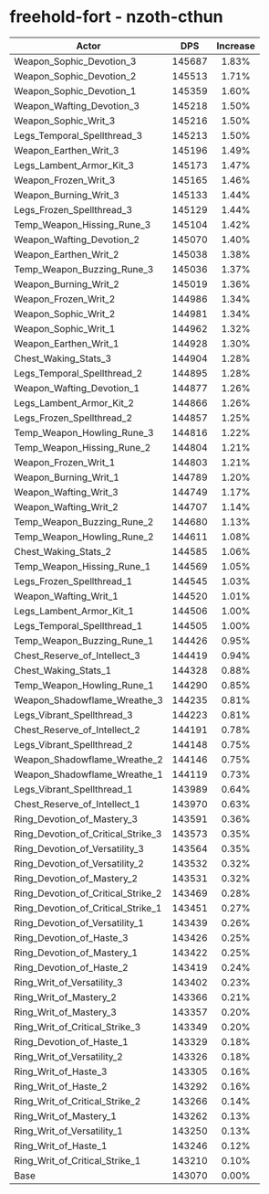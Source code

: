 # freehold-fort - nzoth-cthun
| Actor | DPS | Increase |
|---|:---:|:---:|
|Weapon_Sophic_Devotion_3|145687|1.83%|
|Weapon_Sophic_Devotion_2|145513|1.71%|
|Weapon_Sophic_Devotion_1|145359|1.60%|
|Weapon_Wafting_Devotion_3|145218|1.50%|
|Weapon_Sophic_Writ_3|145216|1.50%|
|Legs_Temporal_Spellthread_3|145213|1.50%|
|Weapon_Earthen_Writ_3|145196|1.49%|
|Legs_Lambent_Armor_Kit_3|145173|1.47%|
|Weapon_Frozen_Writ_3|145165|1.46%|
|Weapon_Burning_Writ_3|145133|1.44%|
|Legs_Frozen_Spellthread_3|145129|1.44%|
|Temp_Weapon_Hissing_Rune_3|145104|1.42%|
|Weapon_Wafting_Devotion_2|145070|1.40%|
|Weapon_Earthen_Writ_2|145038|1.38%|
|Temp_Weapon_Buzzing_Rune_3|145036|1.37%|
|Weapon_Burning_Writ_2|145019|1.36%|
|Weapon_Frozen_Writ_2|144986|1.34%|
|Weapon_Sophic_Writ_2|144981|1.34%|
|Weapon_Sophic_Writ_1|144962|1.32%|
|Weapon_Earthen_Writ_1|144928|1.30%|
|Chest_Waking_Stats_3|144904|1.28%|
|Legs_Temporal_Spellthread_2|144895|1.28%|
|Weapon_Wafting_Devotion_1|144877|1.26%|
|Legs_Lambent_Armor_Kit_2|144866|1.26%|
|Legs_Frozen_Spellthread_2|144857|1.25%|
|Temp_Weapon_Howling_Rune_3|144816|1.22%|
|Temp_Weapon_Hissing_Rune_2|144804|1.21%|
|Weapon_Frozen_Writ_1|144803|1.21%|
|Weapon_Burning_Writ_1|144789|1.20%|
|Weapon_Wafting_Writ_3|144749|1.17%|
|Weapon_Wafting_Writ_2|144707|1.14%|
|Temp_Weapon_Buzzing_Rune_2|144680|1.13%|
|Temp_Weapon_Howling_Rune_2|144611|1.08%|
|Chest_Waking_Stats_2|144585|1.06%|
|Temp_Weapon_Hissing_Rune_1|144569|1.05%|
|Legs_Frozen_Spellthread_1|144545|1.03%|
|Weapon_Wafting_Writ_1|144520|1.01%|
|Legs_Lambent_Armor_Kit_1|144506|1.00%|
|Legs_Temporal_Spellthread_1|144505|1.00%|
|Temp_Weapon_Buzzing_Rune_1|144426|0.95%|
|Chest_Reserve_of_Intellect_3|144419|0.94%|
|Chest_Waking_Stats_1|144328|0.88%|
|Temp_Weapon_Howling_Rune_1|144290|0.85%|
|Weapon_Shadowflame_Wreathe_3|144235|0.81%|
|Legs_Vibrant_Spellthread_3|144223|0.81%|
|Chest_Reserve_of_Intellect_2|144191|0.78%|
|Legs_Vibrant_Spellthread_2|144148|0.75%|
|Weapon_Shadowflame_Wreathe_2|144146|0.75%|
|Weapon_Shadowflame_Wreathe_1|144119|0.73%|
|Legs_Vibrant_Spellthread_1|143989|0.64%|
|Chest_Reserve_of_Intellect_1|143970|0.63%|
|Ring_Devotion_of_Mastery_3|143591|0.36%|
|Ring_Devotion_of_Critical_Strike_3|143573|0.35%|
|Ring_Devotion_of_Versatility_3|143564|0.35%|
|Ring_Devotion_of_Versatility_2|143532|0.32%|
|Ring_Devotion_of_Mastery_2|143531|0.32%|
|Ring_Devotion_of_Critical_Strike_2|143469|0.28%|
|Ring_Devotion_of_Critical_Strike_1|143451|0.27%|
|Ring_Devotion_of_Versatility_1|143439|0.26%|
|Ring_Devotion_of_Haste_3|143426|0.25%|
|Ring_Devotion_of_Mastery_1|143422|0.25%|
|Ring_Devotion_of_Haste_2|143419|0.24%|
|Ring_Writ_of_Versatility_3|143402|0.23%|
|Ring_Writ_of_Mastery_2|143366|0.21%|
|Ring_Writ_of_Mastery_3|143357|0.20%|
|Ring_Writ_of_Critical_Strike_3|143349|0.20%|
|Ring_Devotion_of_Haste_1|143329|0.18%|
|Ring_Writ_of_Versatility_2|143326|0.18%|
|Ring_Writ_of_Haste_3|143305|0.16%|
|Ring_Writ_of_Haste_2|143292|0.16%|
|Ring_Writ_of_Critical_Strike_2|143266|0.14%|
|Ring_Writ_of_Mastery_1|143262|0.13%|
|Ring_Writ_of_Versatility_1|143250|0.13%|
|Ring_Writ_of_Haste_1|143246|0.12%|
|Ring_Writ_of_Critical_Strike_1|143210|0.10%|
|Base|143070|0.00%|

